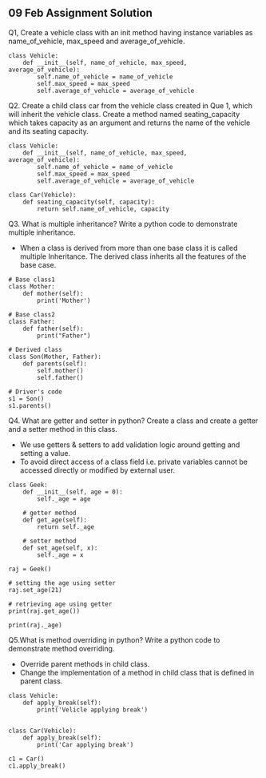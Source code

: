 
## 09 Feb Assignment Solution 

Q1, Create a vehicle class with an init method having instance variables as name_of_vehicle, max_speed and average_of_vehicle.

```
class Vehicle:
    def __init__(self, name_of_vehicle, max_speed, average_of_vehicle):
        self.name_of_vehicle = name_of_vehicle
        self.max_speed = max_speed
        self.average_of_vehicle = average_of_vehicle
```


Q2. Create a child class car from the vehicle class created in Que 1, which will inherit the vehicle class.
Create a method named seating_capacity which takes capacity as an argument and returns the name of the vehicle and its seating capacity.

```
class Vehicle:
    def __init__(self, name_of_vehicle, max_speed, average_of_vehicle):
        self.name_of_vehicle = name_of_vehicle
        self.max_speed = max_speed
        self.average_of_vehicle = average_of_vehicle

class Car(Vehicle):
    def seating_capacity(self, capacity):
        return self.name_of_vehicle, capacity
```


Q3. What is multiple inheritance? Write a python code to demonstrate multiple inheritance.

* When a class is derived from more than one base class it is called multiple Inheritance. The derived class inherits all the features of the base case.

```
# Base class1
class Mother:
    def mother(self):
        print('Mother')

# Base class2
class Father:
    def father(self):
        print("Father")

# Derived class
class Son(Mother, Father):
    def parents(self):
        self.mother()
        self.father()

# Driver's code
s1 = Son()
s1.parents()
```

Q4. What are getter and setter in python? Create a class and create a getter and a setter method in this class.

* We use getters & setters to add validation logic around getting and setting a value.
* To avoid direct access of a class field i.e. private variables cannot be accessed directly or modified by external user.

```
class Geek:
	def __init__(self, age = 0):
		self._age = age
	
	# getter method
	def get_age(self):
		return self._age
	
	# setter method
	def set_age(self, x):
		self._age = x

raj = Geek()

# setting the age using setter
raj.set_age(21)

# retrieving age using getter
print(raj.get_age())

print(raj._age)
```


Q5.What is method overriding in python? Write a python code to demonstrate method overriding.

* Override parent methods in child class.
* Change the implementation of a method in child class that is defined in parent class.

```
class Vehicle:
    def apply_break(self):
        print('Velicle applying break')


class Car(Vehicle):
    def apply_break(self):
        print('Car applying break')
        
c1 = Car()
c1.apply_break()
```